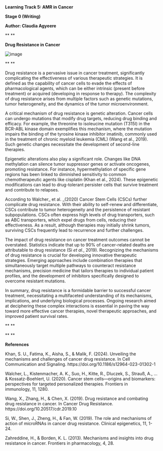 **Learning Track 5: **AMR in Cancer****

**Stage 0 **(Writing)****

**Author: **Claudia Agyeere****

** **

**Drug Resistance in Cancer**

![image](https://www.google.com/url?sa=i&url=https%3A%2F%2Fwww.mdpi.com%2F2072-6694%2F6%2F3%2F1769&psig=AOvVaw2RuHT7r_Ma6Y0XsKWRJwoI&ust=1725449224674000&source=images&cd=vfe&opi=89978449&ved=0CBIQjRxqFwoTCICtobXVpogDFQAAAAAdAAAAABAE)

** **

Drug resistance is a pervasive issue in cancer treatment, significantly complicating the effectiveness of various therapeutic strategies. It is defined as the capability of cancer cells to evade the effects of pharmacological agents, which can be either intrinsic (present before treatment) or acquired (developing in response to therapy). The complexity of drug resistance arises from multiple factors such as genetic mutations, tumor heterogeneity, and the dynamics of the tumor microenvironment. 

A critical mechanism of drug resistance is genetic alteration. Cancer cells can undergo mutations that modify drug targets, reducing drug binding and efficacy. For example, the threonine to isoleucine mutation (T315I) in the BCR-ABL kinase domain exemplifies this mechanism, where the mutation impairs the binding of the tyrosine kinase inhibitor imatinib, commonly used in the treatment of chronic myeloid leukemia (CML) (Wang et al., 2019). Such genetic changes necessitate the development of second-line therapies.

Epigenetic alterations also play a significant role. Changes like DNA methylation can silence tumor suppressor genes or activate oncogenes, promoting resistance. For instance, hypermethylation of specific gene regions has been linked to diminished sensitivity to common chemotherapeutic agents like cisplatin (Khan et al., 2024). These epigenetic modifications can lead to drug-tolerant persister cells that survive treatment and contribute to relapses.

According to Walcher_ et al. _(2020) Cancer Stem Cells (CSCs) further complicate drug resistance. With their ability to self-renew and differentiate, CSCs contribute to tumor heterogeneity and the persistence of resistant subpopulations. CSCs often express high levels of drug transporters, such as ABC transporters, which expel drugs from cells, reducing their effectiveness. As a result, although therapies may initially shrink tumors, surviving CSCs frequently lead to recurrence and further challenges.

The impact of drug resistance on cancer treatment outcomes cannot be overstated. Statistics indicate that up to 90% of cancer-related deaths are attributable to drug resistance (Si _et al._, 2019). Recognizing the mechanisms of drug resistance is crucial for developing innovative therapeutic strategies. Emerging approaches include combination therapies that simultaneously target multiple pathways to counteract resistance mechanisms, precision medicine that tailors therapies to individual patient profiles, and the development of inhibitors specifically designed to overcome resistant mutations.

In summary, drug resistance is a formidable barrier to successful cancer treatment, necessitating a multifaceted understanding of its mechanisms, implications, and underlying biological processes. Ongoing research aimed at deciphering these complex interactions is essential in paving the way toward more effective cancer therapies, novel therapeutic approaches, and improved patient survival rates.

** **

** **


**References**

Khan, S. U., Fatima, K., Aisha, S., & Malik, F. (2024). Unveiling the mechanisms and challenges of cancer drug resistance. In Cell Communication and Signaling. https\://doi.org/10.1186/s12964-023-01302-1

Walcher, L., Kistenmacher, A. K., Suo, H., Kitte, R., Dluczek, S., Strauß, A., ... & Kossatz-Boehlert, U. (2020). Cancer stem cells—origins and biomarkers: perspectives for targeted personalized therapies. Frontiers in immunology, 11, 1280.

Wang, X., Zhang, H., & Chen, X. (2019). Drug resistance and combating drug resistance in cancer. In Cancer Drug Resistance. https\://doi.org/10.20517/cdr.2019.10

Si, W., Shen, J., Zheng, H., & Fan, W. (2019). The role and mechanisms of action of microRNAs in cancer drug resistance. Clinical epigenetics, 11, 1-24.

Zahreddine, H., & Borden, K. L. (2013). Mechanisms and insights into drug resistance in cancer. Frontiers in pharmacology, 4, 28.
